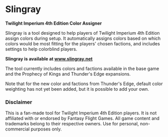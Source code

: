 # Slingray

**Twilight Imperium 4th Edition Color Assigner**

Slingray is a tool designed to help players of Twilight Imperium 4th Edition assign colors during setup.
It automatically assigns colors based on which colors would be most fitting for the players' chosen factions, 
and includes settings to help colorblind players.

**Slingray is available at www.slingray.net**

The tool currently includes colors and factions available in the base game
and the Prophecy of Kings and Thunder's Edge expansions.

Note that for the new color and factions from Thunder's Edge, default color weighting has not yet been added,
but it is possible to add your own.

### Disclaimer
This is a fan-made tool for Twilight Imperium 4th Edition players. 
It is not affiliated with or endorsed by Fantasy Flight Games. 
All game content and trademarks belong to their respective owners. 
Use for personal, non-commercial purposes only.